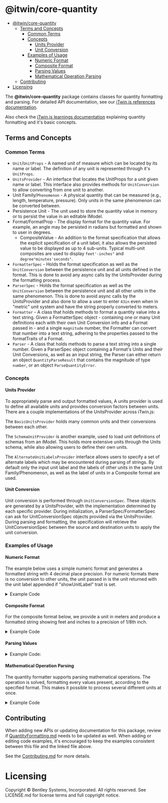 # @itwin/core-quantity

- [@itwin/core-quantity](#itwincore-quantity)
  - [Terms and Concepts](#terms-and-concepts)
    - [Common Terms](#common-terms)
    - [Concepts](#concepts)
      - [Units Provider](#units-provider)
      - [Unit Conversion](#unit-conversion)
    - [Examples of Usage](#examples-of-usage)
      - [Numeric Format](#numeric-format)
      - [Composite Format](#composite-format)
      - [Parsing Values](#parsing-values)
      - [Mathematical Operation Parsing](#mathematical-operation-parsing)
  - [Contributing](#contributing)
- [Licensing](#licensing)

The __@itwin/core-quantity__ package contains classes for quantity formatting and parsing. For detailed API documentation, see our [iTwin.js references documentation](https://www.itwinjs.org/reference/core-quantity/quantity/).

Also check the [iTwin.js learnings documentation](https://www.itwinjs.org/learning/frontend/quantityformatting/#quantity-package) explaining quantity formatting and it's basic concepts.

## Terms and Concepts

### Common Terms

- `Unit`/`UnitProps` - A named unit of measure which can be located by its name or label. The definition of any unit is represented through it's `UnitProps`.
- `UnitsProvider` - An interface that locates the UnitProps for a unit given name or label. This interface also provides methods for `UnitConversion` to allow converting from one unit to another.
- Unit Family/`Phenomenon` - A physical quantity that can be measured (e.g., length, temperature, pressure).  Only units in the same phenomenon can be converted between.
- Persistence Unit - The unit used to store the quantity value in memory or to persist the value in an editable IModel.
- Format/FormatProp - The display format for the quantity value. For example, an angle may be persisted in radians but formatted and shown to user in degrees.
  - CompositeValue - An addition to the format specification that allows the explicit specification of a unit label, it also allows the persisted value to be displayed as up to 4 sub-units. Typical multi-unit composites are used to display `feet'-inches"` and `degree°minutes'seconds"`.
- `FormatterSpec` - Holds the format specification as well as the `UnitConversion` between the persistence unit and all units defined in the format. This is done to avoid any async calls by the UnitsProvider during the formatting process.
- `ParserSpec` - Holds the format specification as well as the `UnitConversion` between the persistence unit and all other units in the same phenomenon. This is done to avoid async calls by the UnitsProvider and also done to allow a user to enter `43in` even when in "metric" unit system and have the string properly converted to meters.
- `Formatter` - A class that holds methods to format a quantity value into a text string. Given a FormatterSpec object - containing one or many Unit definitions each with their own Unit Conversion info and a Format passed in - and a single `magnitude` number, the Formatter can convert that number into a text string, adhering to the properties passed to the formatTraits of a Format.
- `Parser` - A class that holds methods to parse a text string into a single number. Given a ParserSpec object containing a Format's Units and their Unit Conversions, as well as an input string, the Parser can either return an object `QuantityParseResult` that contains the magnitude of type `number`, or an object `ParseQuantityError`.



### Concepts

#### Units Provider

To appropriately parse and output formatted values, A units provider is used to define all available units and provides conversion factors between units. There are a couple implementations of the UnitsProvider across iTwin.js:

The `BasicUnitsProvider` holds many common units and their conversions between each other.

The `SchemaUnitProvider` is another example, used to load unit definitions of schemas from an iModel. This holds more extensive units through the Units schema, while also allowing users to define their own units.

The `AlternateUnitLabelsProvider` interface allows users to specify a set of alternate labels which may be encountered during parsing of strings. By default only the input unit label and the labels of other units in the same Unit Family/Phenomenon, as well as the label of units in a Composite format are used.

#### Unit Conversion

Unit conversion is performed through `UnitConversionSpec`. These objects are generated by a UnitsProvider, with the implementation determined by each specific provider. During initialization, a ParserSpec/FormatterSpec can ask for UnitConversionSpec objects provided via the UnitsProvider. During parsing and formatting, the specification will retrieve the UnitConversionSpec between the source and destination units to apply the unit conversion.

<!-- #### How a value is formatted

#### How a string is parsed into a value -->

### Examples of Usage

#### Numeric Format

  The example below uses a simple numeric format and generates a formatted string with 4 decimal place precision. For numeric formats there is no conversion to other units, the unit passed in is the unit returned with the unit label appended if "showUnitLabel" trait is set.
<details>
<summary>Example Code</summary>

```ts
    const unitsProvider = new BasicUnitsProvider();
    const formatData = {
      formatTraits: ["keepSingleZero", "applyRounding", "showUnitLabel", "trailZeroes", "use1000Separator"],
      precision: 4,
      type: "Decimal",
      uomSeparator: " ",
      thousandSeparator: ",",
      decimalSeparator: ".",
    };

    // generate a Format from FormatProps to display 4 decimal place value
    const format = new Format("4d");
    // load the format props into the format, since unit provider is used to validate units the call must be asynchronous.
    await format.fromJSON(unitsProvider, formatData);

    // define input/output unit
    const unitName = "Units.FT";
    const unitLabel = "ft";
    const unitFamily = "Units.LENGTH";
    const inUnit = new BasicUnit(unitName, unitLabel, unitFamily);

    const magnitude = -12.5416666666667;

    // create the formatter spec - the name is not used by the formatter it is only
    // provided so user can cache formatter spec and then retrieve spec via its name.
    const spec = await FormatterSpec.create("test", format, unitsProvider, inUnit);

    // apply the formatting held in FormatterSpec
    const formattedValue = spec.applyFormatting(magnitude);

    // result in formattedValue of "-12.5417 ft"
```

</details>

#### Composite Format

For the composite format below, we provide a unit in meters and produce a formatted string showing feet and inches to a precision of 1/8th inch.

<details>
<summary>Example Code</summary>

```ts
    const formatData = {
      composite: {
        includeZero: true,
        spacer: "-",
        units: [
          {
            label: "'",
            name: "Units.FT",
          },
          {
            label: "\"",
            name: "Units.IN",
          },
        ],
      },
      formatTraits: ["keepSingleZero", "showUnitLabel"],
      precision: 8,
      type: "Fractional",
      uomSeparator: "",
    };

    // generate a Format from FormatProps to display feet and inches
    const format = new Format("fi8");
    // load the format props into the format, since unit provider is used to validate units the call must be asynchronous.
    await format.fromJSON(unitsProvider, formatData);

    // define input unit
    const unitName = "Units.M";
    const unitLabel = "m";
    const unitFamily = "Units.LENGTH";
    const inUnit = new BasicUnit(unitName, unitLabel, unitFamily);

    const magnitude = 1.0;

    // create the formatter spec - the name is not used by the formatter it is only
    // provided so user can cache formatter spec and then retrieve spec via its name.
    const spec = await FormatterSpec.create("test", format, unitsProvider, inUnit);

    // apply the formatting held in FormatterSpec
    const formattedValue = spec.applyFormatting(magnitude);

    // result in formattedValue of 3'-3 3/8"
```

</details>

#### Parsing Values

<details>
  <summary>Example Code:</summary>

```ts
  // define output unit and also used to determine the unit family used during parsing
  const outUnit = await unitsProvider.findUnitByName("Units.M");

  const formatData = {
    composite: {
      includeZero: true,
      spacer: "-",
      units: [{ label: "'", name: "Units.FT" }, { label: "\"", name: "Units.IN" }],
    },
    formatTraits: ["keepSingleZero", "showUnitLabel"],
    precision: 8,
    type: "Fractional",
    uomSeparator: "",
  };

  // generate a Format from FormatProps used to determine possible labels
  const format = new Format("test");
  await format.fromJSON(unitsProvider, formatData);

  const inString = "2FT 6IN";

  // create the parserSpec spec which will hold all unit conversions from possible units to the output unit
  const parserSpec = await ParserSpec.create(format, unitsProvider, outUnit, unitsProvider);
  const parseResult = parserSpec.parseToQuantityValue(inString);
  //  parseResult.value 0.762  (value in meters)
```

</details>

#### Mathematical Operation Parsing

The quantity formatter supports parsing mathematical operations. The operation is solved, formatting every values present, according to the specified format. This makes it possible to process several different units at once.

<details>
<summary>Example Code</summary>

```Typescript
const unitsProvider = new BasicUnitsProvider(); // If @itwin/core-frontend is available, can use IModelApp.quantityFormatter.unitsProvider
const formatData = {
  formatTraits: ["keepSingleZero", "showUnitLabel"],
  precision: 8,
  type: "Fractional",
  uomSeparator: "",
  allowMathematicOperations: true,
};

const format = new Format("exampleFormat");
await format.fromJSON(unitsProvider, formatData);
// Operation containing many units (feet, inches, yards).
const mathematicalOperation = "5 ft + 12 in + 1 yd -1 ft 6 in";

// Asynchronous implementation
const quantityProps = await Parser.parseIntoQuantity(mathematicalOperation, format, unitsProvider);
// quantityProps.magnitude 7.5 (value in feet)

// Synchronous implementation
const parseResult = Parser.parseToQuantityValue(mathematicalOperation, format, feetConversionSpecs);
// parseResult.value 7.5 (value in feet)
```

</details>

## Contributing

When adding new APIs or updating documentation for this package, review if [QuantityFormatting.md](https://github.com/iTwin/itwinjs-core/blob/master/docs/learning/frontend/QuantityFormatting.md) needs to be updated as well. When adding or editing code examples, it's encouraged to keep the examples consistent between this file and the linked file above.

See the [Contributing.md](https://github.com/iTwin/itwinjs-core/blob/master/CONTRIBUTING.md) for more details.

# Licensing

Copyright © Bentley Systems, Incorporated. All rights reserved. See LICENSE.md for license terms and full copyright notice.
